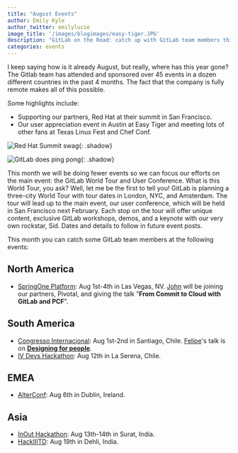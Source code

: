 ```yaml
---
title: "August Events"
author: Emily Kyle
author_twitter: emilylucie
image_title: '/images/blogimages/easy-tiger.JPG'
description: "GitLab on the Road: catch up with GitLab team members this August!"
categories: events
---
```


I keep saying how is it already August, but really, where has this year gone? The Gitlab team has attended and sponsored over 45 events in a dozen different countries in the past 4 months. The fact that the company is fully remote makes all of this possible.

<!-- more -->

Some highlights include:

- Supporting our partners, Red Hat at their summit in San Francisco.
- Our user appreciation event in Austin at Easy Tiger and meeting lots of other fans at Texas Linux Fest and Chef Conf.

![Red Hat Summit swag](/images/blogimages/rainbow-stickers.JPG){: .shadow}

![GitLab does ping pong](/images/blogimages/pingpong-swag.JPG){: .shadow}

This month we will be doing fewer events so we can focus our efforts on the main event: the GitLab World Tour and User Conference.
What is this World Tour, you ask? Well, let me be the first to tell you! GitLab is planning a three-city World Tour with tour dates in London, NYC, and Amsterdam. The tour will lead up to the main event, our user conference, which will be held in San Francisco next February. Each stop on the tour will offer unique content, exclusive GitLab workshops, demos, and a keynote with our very own rockstar, Sid. Dates and details to follow in future event posts.

This month you can catch some GitLab team members at the following events:

## North America

- [SpringOne Platform](https://springoneplatform.io/): Aug 1st-4th in Las Vegas, NV. [John] will be joining our partners, Pivotal, and giving the talk "**From Commit to Cloud with GitLab and PCF**".

## South America

- [Congresso Internacional](http://congresoinnovatics.org/): Aug 1st-2nd in Santiago, Chile. [Felipe]'s talk is on [**Designing for people**][felipe-talk].
- [IV Devs Hackathon](http://ivdevs.com): Aug 12th in La Serena, Chile.

## EMEA

- [AlterConf](https://www.alterconf.com/): Aug 6th in Dublin, Ireland.

## Asia

- [InOut Hackathon](https://hackinout.co/): Aug 13th-14th in Surat, India.
- [HackIIITD](https://hack.iiitd.in/): Aug 19th in Dehli, India.

[team]: https://about.gitlab.com/team/
[John]: https://twitter.com/northrup
[Felipe]: https://twitter.com/juanpintoduran
[felipe-talk]: http://congresoinnovatics.org/content/felipe-cabargas-service-enginner-en-gitlab
